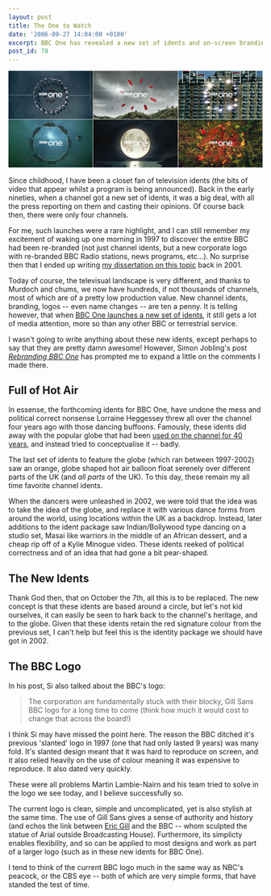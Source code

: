 ```yaml
---
layout: post
title: The One to Watch
date: '2006-09-27 14:04:00 +0100'
excerpt: BBC One has revealed a new set of idents and on-screen branding.
post_id: 78
---
```

![New BBC1 idents](/assets/2006/09/the_one_to_watch.jpg)

Since childhood, I have been a closet fan of television idents (the bits of video that appear whilst a program is being announced). Back in the early nineties, when a channel got a new set of idents, it was a big deal, with all the press reporting on them and casting their opinions. Of course back then, there were only four channels.

For me, such launches were a rare highlight, and I can still remember my excitement of waking up one morning in 1997 to discover the entire BBC had been re-branded (not just channel idents, but a new corporate logo with re-branded BBC Radio stations, news programs, etc...). No surprise then that I ended up writing [my dissertation on this topic][1] back in 2001.

Today of course, the televisual landscape is very different, and thanks to Murdoch and chums, we now have hundreds, if not thousands of channels, most of which are of a pretty low production value. New channel idents, branding, logos -- even name changes -- are ten a penny. It is telling however, that when [BBC One launches a new set of idents][2], it still gets a lot of media attention, more so than any other BBC or terrestrial service.

I wasn't going to write anything about these new idents, except perhaps to say that they are pretty damn awesome! However, Simon Jobling's post <cite>[Rebranding BBC One][3]</cite> has prompted me to expand a little on the comments I made there.

## Full of Hot Air
In essense, the forthcoming idents for BBC One, have undone the mess and political correct nonsense Lorraine Heggessey threw all over the channel four years ago with those dancing buffoons. Famously, these idents did away with the popular globe that had been [used on the channel for 40 years][4], and instead tried to conceptualise it -- badly.

The last set of idents to feature the globe (which ran between 1997-2002) saw an orange, globe shaped hot air balloon float serenely over different parts of the UK (and *all parts* of the UK). To this day, these remain my all time favorite channel idents.

When the dancers were unleashed in 2002, we were told that the idea was to take the idea of the globe, and replace it with various dance forms from around the world, using locations within the UK as a backdrop. Instead, later additions to the ident package saw Indian/Bollywood type dancing on a studio set, Masai like warriors in the middle of an African dessert, and a cheap rip off of a Kylie Minogue video. These idents reeked of political correctness and of an idea that had gone a bit pear-shaped.

## The New Idents
Thank God then, that on October the 7th, all this is to be replaced. The new concept is that these idents are based around a circle, but let's not kid ourselves, it can easily be seen to hark back to the channel's heritage, and to the globe. Given that these idents retain the red signature colour from the previous set, I can't help but feel this is the identity package we should have got in 2002.

## The BBC Logo
In his post, Si also talked about the BBC's logo:

> The corporation are fundamentally stuck with their blocky, Gill Sans BBC logo for a
> long time to come (think how much it would cost to change that across the board!)

I think Si may have missed the point here. The reason the BBC ditched it's previous 'slanted' logo in 1997 (one that had only lasted 9 years) was many fold. It's slanted design meant that it was hard to reproduce on screen, and it also relied heavily on the use of colour meaning it was expensive to reproduce. It also dated very quickly.

These were all problems Martin Lambie-Nairn and his team tried to solve in the logo we see today, and I believe successfully so.

The current logo is clean, simple and uncomplicated, yet is also stylish at the same time. The use of Gill Sans gives a sense of authority and history (and echos the link between [Eric Gill][5] and the BBC -- whom sculpted the statue of Arial outside Broadcasting House). Furthermore, its simplicty enables flexibility, and so can be applied to most designs and work as part of a larger logo (such as in these new idents for BBC One).

I tend to think of the current BBC logo much in the same way as NBC's peacock, or the CBS eye -- both of which are very simple forms, that have standed the test of time.

[1]: /articles/dissertation/
[2]: http://news.bbc.co.uk/1/hi/entertainment/5381292.stm
[3]: http://www.simonjobling.com/?p=227
[4]: http://www.bbc.co.uk/pressoffice/pressreleases/stories/2002/03_march/26/bbconeidenthistory.shtml
[5]: http://en.wikipedia.org/wiki/Eric_Gill